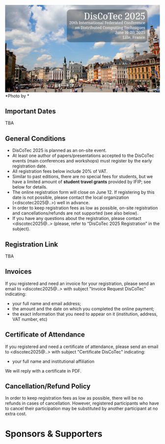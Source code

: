 [![](banner2025.png)](.)
*Photo by *


## Important Dates
TBA

## General Conditions 
* DisCoTec 2025 is planned as an on-site event.
* At least one author of papers/presentations accepted to the DisCoTec events (main conferences and workshops) must register by the early registration date.
* All registration fees below include 20% of VAT.
* Similar to past editions, there are no special fees for students, but we have a limited amount of **student travel grants** provided by IFIP; see below for details.
* The online registration form will close on June 12. If registering by this date is not possible, please contact the local organization (<discotec2025@..>) well in advance.
* In order to keep registration fees as low as possible, on-site registration and cancellations/refunds are not supported (see also below). 
* If you have any questions about the registration, please contact <discotec2025@..> (please, refer to “DisCoTec 2025 Registration” in the subject).

## Registration Link
TBA
<!--*(May 22, 17:20)* The registration form was down, but now it is available again. Due to the disruption, the early registration deadline is extended until Friday, May 24th (noon, CEST). Apologies for the inconvenience!-->

<!-- The deadline for registration has passed. Registering online is no longer possible. -->

<!--You can still register for attending the conference  **until June 12** by filling the [registration form](https://santu.com/dsy027). 



## Events and Fees

*(May 28)* The registration fee for one-day workshops (Monday or Friday) has been reduced to 80 Euro.
 
| | ~~Early (until May 22)~~ | Late (until June 12) |
| - | -: | -: |
| **DisCoTec Conferences + Workshops** (Monday - Friday) | ~~EUR 650~~  | EUR 750 | 
| **DisCoTec Conferences only** (Tuesday - Thursday) | ~~EUR 525~~ | EUR 625 |
| **Monday Workshop (DiDiT)** | ~~EUR 180~~ | ~~EUR 180~~ EUR 80 |
| **Friday Workshops (ICE and PLNL)** | ~~EUR 180~~  | ~~EUR 180~~ EUR 80 |
-->

## Invoices
If you registered and need an invoice for your registration, please send an email to <discotec2025@..> with subject "Invoice Request DisCoTec" indicating:
- your full name and email address; 
- the amount and the date on which you completed the online payment; 
- the exact information that you need to appear on it (institution, address, VAT number, etc)

## Certificate of Attendance
If you registered and need a certificate of attendance, please send an email to <discotec2025@..> with subject "Certificate DisCoTec" indicating:
- your full name and institutional affiliation

We will reply with a certificate in PDF.

<!--
## Social Events
### Welcome reception on Monday, June 9
Access to the Welcome reception on Monday, June 17 (at the House of Connections) is included in:
* Registration to “DisCoTec Conferences + Workshops”
* Registration to “Monday Workshop” 

### Social program on Wednesday, June 11
* Excursion
* Conference dinner

### Closing drinks on Friday, June 13
Access to the closing drinks on Friday, June 21 (at the Bernoulliborg )is included in:
* Registration to “DisCoTec Conferences + Workshops”
* Registration to “Friday Workshop” 

## Event Description
### Registration to “DisCoTec Conferences + Workshops” includes:
* All benefits of “DisCoTec Conferences only” (see below).
* All benefits of “Monday Workshop” (see below).
* All benefits of “Friday Workshops” (see below).

### Registration to “DisCoTec Conferences only” includes:
* Access to all Coordination, DAIS, and FORTE sessions on Tuesday 18, Wednesday 19, and Thursday 20.
* Lunch and two coffee breaks on Tuesday 18, Wednesday 19, and Thursday 20.
* Free access to the online LNCS proceedings of Coordination, DAIS, and FORTE.
* Excursion and conference dinner on Wednesday 19.

### Registration to “Monday Workshop” includes:
* Access to the workshop DiDiT on Monday 17.
* Lunch and two coffee breaks on Monday 17.
* Welcome reception (at the House of Connections) on Monday 17.

### Registration to “Friday Workshops” includes:
* Access to all the workshops (ICE and PLNL) on Friday 21.
* Lunch and two coffee breaks on Friday 21.
* Closing drinks (at the Bernoulliborg) on Friday 21.

## Student Travel Grants 
Similar to past editions, there are no special fees for students but we have a limited amount of student travel grants provided by [IFIP](https://www.ifip.org) (subject to conditions). 

In order to apply to these grants, candidates should send their application (CV and a one-page motivation letter) via email to <discotec2025@..> with the subject “DisCoTec 2025 - student travel grant”. 

Applications should arrive by the early registration date, and will be handled on a first-come, first-served basis. 


## Visa Information
For official information about visas for entering The Netherlands, please refer to [this webpage](https://www.netherlandsworldwide.nl/visa-the-netherlands).

In case you need an invitation letter, after completing the registration process, please send your request to <discotec2025@..> (subject: “DisCoTec 2025 - Visa invitation letter”) by specifying the following details:

* Date in which you completed the registration and payment process
* Full name (as shown in your passport)
* Date of birth
* Snail mail address
* Professional e-mail address
* If you are presenting a paper: title of the paper, submission number, name of the conference/workshop
* Proof of student or professional status
* Passport number, expiration date, issuing country

We aim at processing letter requests quickly (via email), after having confirmed that registration has taken place. 
-->

## Cancellation/Refund Policy
In order to keep registration fees as low as possible, there will be no refunds in cases of cancellation. However, registered participants who have to cancel their participation may be substituted by another participant at no extra cost.


# Sponsors & Supporters

<p float="left">
</p>

